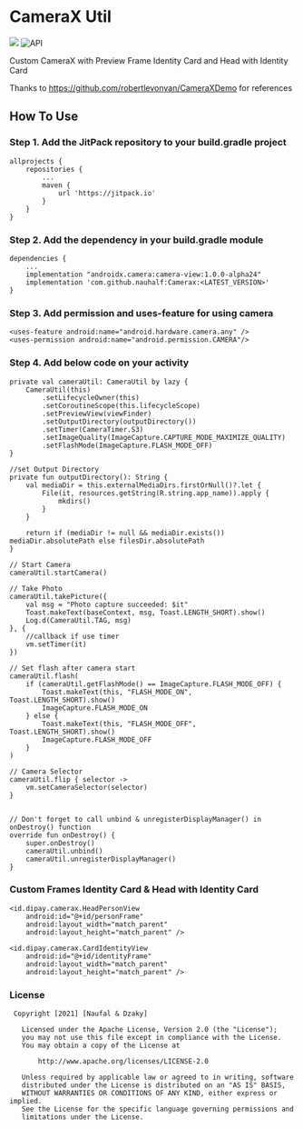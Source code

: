 # CameraX Util
[![](https://jitpack.io/v/nauhalf/CameraX.svg)](https://jitpack.io/#nauhalf/CameraX)
![API](https://img.shields.io/badge/API-21%2B-brightgreen.svg?style=flat)
  
  Custom CameraX with Preview Frame Identity Card and Head with Identity Card

Thanks to https://github.com/robertlevonyan/CameraXDemo for references
## How To Use

### Step 1. Add the JitPack repository to your build.gradle project

```
allprojects {
    repositories {
        ...
        maven { 
            url 'https://jitpack.io'
        }
    }
}
```

### Step 2. Add the dependency in your build.gradle module

```
dependencies {
    ...
    implementation "androidx.camera:camera-view:1.0.0-alpha24"
    implementation 'com.github.nauhalf:Camerax:<LATEST_VERSION>'
}
```

### Step 3. Add permission and uses-feature for using camera

```
<uses-feature android:name="android.hardware.camera.any" />
<uses-permission android:name="android.permission.CAMERA"/>
```

### Step 4. Add below code on your activity

```
private val cameraUtil: CameraUtil by lazy {
    CameraUtil(this)
        .setLifecycleOwner(this)
        .setCoroutineScope(this.lifecycleScope)
        .setPreviewView(viewFinder)
        .setOutputDirectory(outputDirectory())
        .setTimer(CameraTimer.S3)
        .setImageQuality(ImageCapture.CAPTURE_MODE_MAXIMIZE_QUALITY)
        .setFlashMode(ImageCapture.FLASH_MODE_OFF)
}

//set Output Directory
private fun outputDirectory(): String {
    val mediaDir = this.externalMediaDirs.firstOrNull()?.let {
        File(it, resources.getString(R.string.app_name)).apply {
            mkdirs()
        }
    }

    return if (mediaDir != null && mediaDir.exists()) mediaDir.absolutePath else filesDir.absolutePath
}

// Start Camera
cameraUtil.startCamera()

// Take Photo
cameraUtil.takePicture({
    val msg = "Photo capture succeeded: $it"
    Toast.makeText(baseContext, msg, Toast.LENGTH_SHORT).show()
    Log.d(CameraUtil.TAG, msg)
}, {
    //callback if use timer
    vm.setTimer(it)
})

// Set flash after camera start
cameraUtil.flash(
    if (cameraUtil.getFlashMode() == ImageCapture.FLASH_MODE_OFF) {
        Toast.makeText(this, "FLASH_MODE_ON", Toast.LENGTH_SHORT).show()
        ImageCapture.FLASH_MODE_ON
    } else {
        Toast.makeText(this, "FLASH_MODE_OFF", Toast.LENGTH_SHORT).show()
        ImageCapture.FLASH_MODE_OFF
    }
)

// Camera Selector
cameraUtil.flip { selector ->
    vm.setCameraSelector(selector)
}


// Don't forget to call unbind & unregisterDisplayManager() in onDestroy() function
override fun onDestroy() {
    super.onDestroy()
    cameraUtil.unbind()
    cameraUtil.unregisterDisplayManager()
}
```

### Custom Frames Identity Card & Head with Identity Card
```
<id.dipay.camerax.HeadPersonView
    android:id="@+id/personFrame"
    android:layout_width="match_parent"
    android:layout_height="match_parent" />

<id.dipay.camerax.CardIdentityView
    android:id="@+id/identityFrame"
    android:layout_width="match_parent"
    android:layout_height="match_parent" />
```

### License
```
 Copyright [2021] [Naufal & Dzaky]

   Licensed under the Apache License, Version 2.0 (the "License");
   you may not use this file except in compliance with the License.
   You may obtain a copy of the License at

       http://www.apache.org/licenses/LICENSE-2.0

   Unless required by applicable law or agreed to in writing, software
   distributed under the License is distributed on an "AS IS" BASIS,
   WITHOUT WARRANTIES OR CONDITIONS OF ANY KIND, either express or implied.
   See the License for the specific language governing permissions and
   limitations under the License.
```
